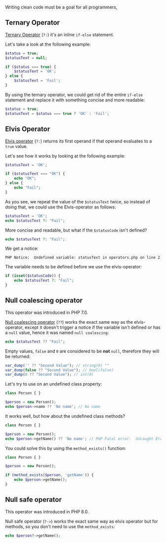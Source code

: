 Writing clean code must be a goal for all programmers,

## Ternary Operator
[Ternary Operator](https://en.wikipedia.org/wiki/%3F:) (`?:`) it's an inline `if-else` statement. 

Let's take a look at the following example:

```php
$status = true;
$statusText = null;

if ($status === true) {
    $statusText = 'OK';   
} else {
    $statusText = 'Fail';
}
```

By using the ternary operator, we could get rid of the entire `if-else` statement and replace it with something concise and more readable:

```php
$status = true;
$statusText = $status === true ? 'OK' : 'Fail';
```

## Elvis Operator
[Elvis operator](https://en.wikipedia.org/wiki/Elvis_operator) (`?:`) returns its first operand if that operand evaluates to a `true` value.

Let's see how it works by looking at the following example:

```php
$statusText = 'OK';

if ($statusText === "OK") {
	echo "OK";
} else {
	echo "Fail";
}
```

As you see, we repeat the value of the `$statusText` twice, so instead of doing that, we could use the Elvis-operator as follows:

```php
$statusText = 'OK';
echo $statusText ?: "Fail";
``` 

More concise and readable, but what if the `$statusCode` isn't defined?

```php
echo $statusText ?: "Fail";
```

We get a notice:

```text
PHP Notice:  Undefined variable: statusText in operators.php on line 2
```

The variable needs to be defined before we use the elvis-operator:

```php
if (isset($statusCode)) {
    echo $statusText ?: "Fail";
}
```

## Null coalescing operator
This operator was introduced in PHP 7.0.

[Null coalescing operator](https://www.php.net/manual/en/migration70.new-features.php) (`??`) works the exact same way as the elvis-operator, except it doesn't trigger a notice if the variable isn't defined or has a `null` value, hence it was named `null coalescing`:

```php
echo $statusText ?? "Fail";
```

Empty values, `false` and `0` are considered to be **not** `null`, therefore they will be returned:

```php
var_dump('' ?? "Second Value"); // string(0) ""
var_dump(false ?? "Second Value"); // bool(false)
var_dump(0 ?? "Second Value"); // int(0)
```

Let's try to use on an undefined class property:

```php
class Person { }

$person = new Person();
echo $person->name ?? 'No name'; // No name
```

It works well, but how about the undefined class methods?

```php
class Person { }

$person = new Person();
echo $person->getName() ?? 'No name'; // PHP Fatal error:  Uncaught Error: Call to undefined method Person::getName()
```

You could solve this by using the `method_exists()` function:

```php
class Person { }

$person = new Person();

if (method_exists($person, 'getName')) {
	echo $person->getName();
}
```

## Null safe operator
This operator was introduced in PHP 8.0.

Null safe operator (`?->`) works the exact same way as elvis operator but for methods, so you don't need to use the `method_exists`:

```php
echo $person?->getName();
```


